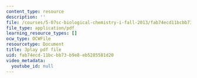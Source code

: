 ```yaml
---
content_type: resource
description: ''
file: /courses/5-07sc-biological-chemistry-i-fall-2013/fab74ecd11bcbb73b9e8eb5285581d20_cEoteBfcBE0.pdf
file_type: application/pdf
learning_resource_types: []
ocw_type: OCWFile
resourcetype: Document
title: 3play pdf file
uid: fab74ecd-11bc-bb73-b9e8-eb5285581d20
video_metadata:
  youtube_id: null
---
```

